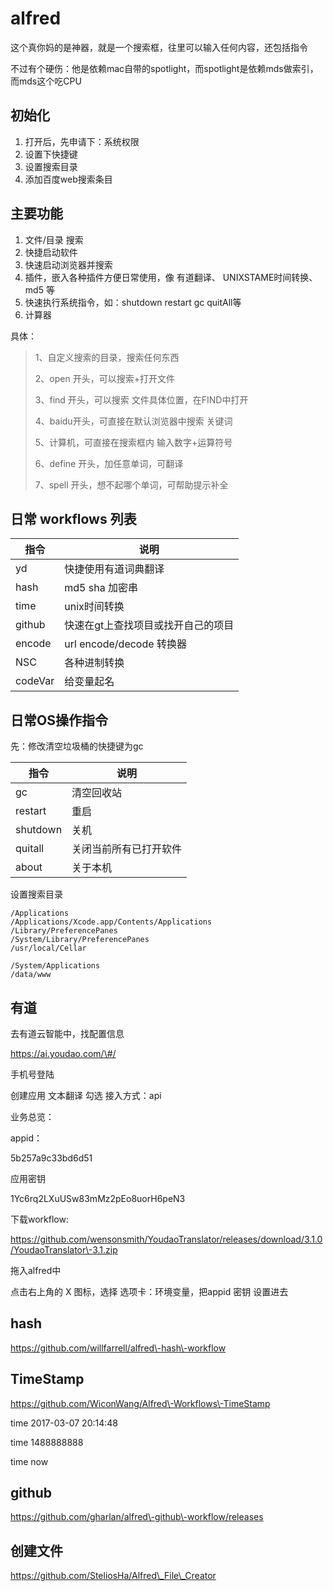 # alfred

这个真你妈的是神器，就是一个搜索框，往里可以输入任何内容，还包括指令

不过有个硬伤：他是依赖mac自带的spotlight，而spotlight是依赖mds做索引，而mds这个吃CPU

## 初始化

1. 打开后，先申请下：系统权限
2. 设置下快捷键
3. 设置搜索目录
4. 添加百度web搜索条目

## 主要功能

1. 文件/目录 搜索
2. 快捷启动软件
3. 快速启动浏览器并搜索
4. 插件，嵌入各种插件方便日常使用，像 有道翻译、 UNIXSTAME时间转换、md5 等
5. 快速执行系统指令，如：shutdown restart gc quitAll等
6. 计算器

具体：

> 1、自定义搜索的目录，搜索任何东西
> 
> 
> 2、open 开头，可以搜索\+打开文件
> 
> 
> 3、find 开头，可以搜索 文件具体位置，在FIND中打开
> 
> 
> 4、baidu开头，可直接在默认浏览器中搜索 关键词
> 
> 
> 5、计算机，可直接在搜索框内 输入数字\+运算符号
> 
> 
> 6、define 开头，加任意单词，可翻译
> 
> 
> 7、spell 开头，想不起哪个单词，可帮助提示补全

## 日常 workflows 列表

|指令   |说明                              |
|-------|----------------------------------|
|yd     |快捷使用有道词典翻译              |
|hash   |md5 sha 加密串                    |
|time   |unix时间转换                      |
|github |快速在gt上查找项目或找开自己的项目|
|encode |url encode/decode 转换器          |
|NSC    |各种进制转换                      |
|codeVar|给变量起名                        |

## 日常OS操作指令

先：修改清空垃圾桶的快捷键为gc

|指令    |说明                  |
|--------|----------------------|
|gc      |清空回收站            |
|restart |重启                  |
|shutdown|关机                  |
|quitall |关闭当前所有已打开软件|
|about   |关于本机              |

设置搜索目录

```
/Applications
/Applications/Xcode.app/Contents/Applications
/Library/PreferencePanes
/System/Library/PreferencePanes
/usr/local/Cellar

/System/Applications
/data/www

```

## 有道

去有道云智能中，找配置信息

https://ai.youdao.com/\#/

手机号登陆

创建应用 文本翻译 勾选 接入方式：api

业务总览：

appid：

5b257a9c33bd6d51

应用密钥

1Yc6rq2LXuUSw83mMz2pEo8uorH6peN3

下载workflow:

https://github.com/wensonsmith/YoudaoTranslator/releases/download/3.1.0/YoudaoTranslator\-3.1.zip

拖入alfred中

点击右上角的 X 图标，选择 选项卡：环境变量，把appid 密钥 设置进去

## hash

https://github.com/willfarrell/alfred\-hash\-workflow

## TimeStamp

https://github.com/WiconWang/Alfred\-Workflows\-TimeStamp

time 2017\-03\-07 20:14:48

time 1488888888

time now

## github

https://github.com/gharlan/alfred\-github\-workflow/releases

## 创建文件

https://github.com/SteliosHa/Alfred\_File\_Creator
